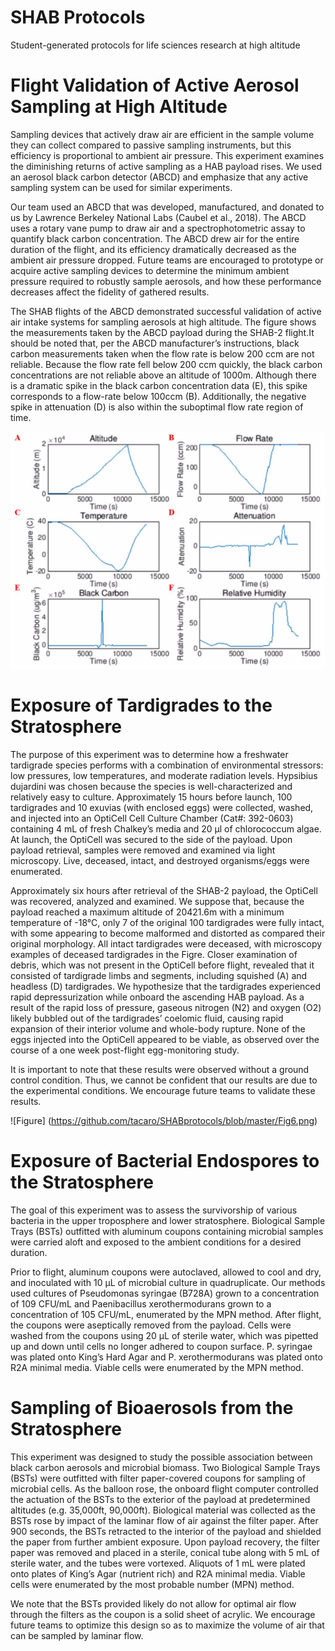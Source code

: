 # SHAB Protocols
Student-generated protocols for life sciences research at high altitude

# Flight Validation of Active Aerosol Sampling at High Altitude
Sampling devices that actively draw air are efficient in the sample volume they can collect compared to passive sampling instruments, but this efficiency is proportional to ambient air pressure. This experiment examines the diminishing returns of active sampling as a HAB payload rises. We used an aerosol black carbon detector (ABCD) and emphasize that any active sampling system can be used for similar experiments.

Our team used an ABCD that was developed, manufactured, and donated to us by Lawrence Berkeley National Labs (Caubel et al., 2018). The ABCD uses a rotary vane pump to draw air and a spectrophotometric assay to quantify black carbon concentration. The ABCD drew air for the entire duration of the flight, and its efficiency dramatically decreased as the ambient air pressure dropped. Future teams are encouraged to prototype or acquire active sampling devices to determine the minimum ambient pressure required to robustly sample aerosols, and how these performance decreases affect the fidelity of gathered results.

The SHAB flights of the ABCD demonstrated  successful validation of active air intake systems for sampling aerosols at high altitude. The figure shows the measurements taken by the ABCD payload during the SHAB-2 flight.It should be noted that, per the ABCD manufacturer’s instructions, black carbon measurements taken when the flow rate is below 200 ccm are not reliable. Because the flow rate fell below 200 ccm quickly, the black carbon concentrations are not reliable above an altitude of 1000m. Although there is a dramatic spike in the black carbon concentration data (​E​), this spike corresponds to a flow-rate below 100ccm (​B​). Additionally, the negative spike in attenuation (​D​) is also within the suboptimal flow rate region of time.

![Figure](https://github.com/tacaro/SHABprotocols/blob/master/Fig7.png)

# Exposure of Tardigrades to the Stratosphere
The purpose of this experiment was to determine how a freshwater tardigrade species performs with a combination of environmental stressors: low pressures, low temperatures, and moderate radiation levels. Hypsibius dujardini was chosen because the species is well-characterized and relatively easy to culture. Approximately 15 hours before launch, 100 tardigrades and 10 exuvias (with enclosed eggs) were collected, washed, and injected into an OptiCell Cell Culture Chamber (Cat#: 392-0603) containing 4 mL of fresh Chalkey’s media and 20 µl of chlorococcum algae. At launch, the OptiCell was secured to the side of the payload. Upon payload retrieval, samples were removed and examined via light microscopy. Live, deceased, intact, and destroyed organisms/eggs were enumerated.

Approximately six hours after retrieval of the SHAB-2 payload, the OptiCell was recovered, analyzed and examined. We suppose that, because the payload reached a maximum altitude of 20421.6m with a minimum temperature of -18°C, only 7 of the original 100 tardigrades were fully intact, with some appearing to become malformed and distorted as compared their original morphology. All intact tardigrades were deceased, with microscopy examples of deceased tardigrades in the Figre. Closer examination of debris, which was not present in the OptiCell before flight, revealed that it consisted of tardigrade limbs and segments, including squished (A) and headless (D) tardigrades. We hypothesize that the tardigrades experienced rapid depressurization while onboard the ascending HAB payload. As a result of the rapid loss of pressure, gaseous nitrogen (N2) and oxygen (O2) likely bubbled out of the tardigrades’ coelomic fluid, causing rapid expansion of their interior volume and whole-body rupture. None of the eggs injected into the OptiCell appeared to be viable, as observed over the course of a one week post-flight egg-monitoring study.

It is important to note that these results were observed without a ground control condition. Thus, we cannot be confident that our results are due to the experimental conditions. We encourage future teams to validate these results.

![Figure] (https://github.com/tacaro/SHABprotocols/blob/master/Fig6.png)

# Exposure of Bacterial Endospores to the Stratosphere
The goal of this experiment was to assess the survivorship of various bacteria in the upper troposphere and lower stratosphere. Biological Sample Trays (BSTs) outfitted with aluminum coupons containing microbial samples were carried aloft and exposed to the ambient conditions for a desired duration.

Prior to flight, aluminum coupons were autoclaved, allowed to cool and dry, and inoculated with 10 µL of microbial culture in quadruplicate. Our methods used cultures of Pseudomonas syringae (B728A) grown to a concentration of 109 CFU/mL and Paenibacillus xerothermodurans grown to a concentration of 105 CFU/mL, enumerated by the MPN method. After flight, the coupons were aseptically removed from the payload. Cells were washed from the coupons using 20 µL of sterile water, which was pipetted up and down until cells no longer adhered to coupon surface. P. syringae was plated onto King’s Hard Agar and P. xerothermodurans was plated onto R2A minimal media. Viable cells were enumerated by the MPN method.

# Sampling of Bioaerosols from the Stratosphere
This experiment was designed to study the possible association between black carbon aerosols and microbial biomass. Two Biological Sample Trays (BSTs) were outfitted with filter paper-covered coupons for sampling of microbial cells. As the balloon rose, the onboard flight computer controlled the actuation of the BSTs to the exterior of the payload at predetermined altitudes (e.g. 35,000ft, 90,000ft). Biological material was collected as the BSTs rose by impact of the laminar flow of air against the filter paper. After 900 seconds, the BSTs retracted to the interior of the payload and shielded the paper from further ambient exposure. Upon payload recovery, the filter paper was removed and placed in a sterile, conical tube along with 5 mL of sterile water, and the tubes were vortexed. Aliquots of 1 mL were plated onto plates of King’s Agar (nutrient rich) and R2A minimal media. Viable cells were enumerated by the most probable number (MPN) method.

We note that the BSTs provided likely do not allow for optimal air flow through the filters as the coupon is a solid sheet of acrylic. We encourage future teams to optimize this design so as to maximize the volume of air that can be sampled by laminar flow.
